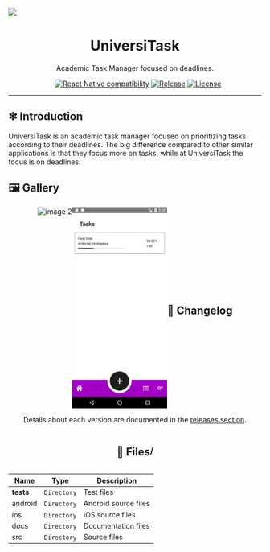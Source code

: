 ![](https://github.com/williamniemiec/universitask/blob/master/docs/img/logo/logo.jpg)

<h1 align='center'>UniversiTask</h1>
<p align='center'>Academic Task Manager focused on deadlines.</p>
<p align="center">
	<a href="https://github.com/williamniemiec/universitask/actions/workflows/windows.yml"><img src="https://github.com/williamniemiec/universitask/actions/workflows/windows.yml/badge.svg" alt=""></a>
	<a href="https://github.com/williamniemiec/universitask/actions/workflows/macos.yml"><img src="https://github.com/williamniemiec/universitask/actions/workflows/macos.yml/badge.svg" alt=""></a>
	<a href="https://github.com/williamniemiec/universitask/actions/workflows/ubuntu.yml"><img src="https://github.com/williamniemiec/universitask/actions/workflows/ubuntu.yml/badge.svg" alt=""></a>
	<a href="https://reactnative.dev/"><img src="https://img.shields.io/badge/React Native-0.60+-D0008F.svg" alt="React Native compatibility"></a>
	<a href="https://github.com/williamniemiec/universitask/releases"><img src="https://img.shields.io/github/v/release/williamniemiec/universitask" alt="Release"></a>
	<a href="https://github.com/williamniemiec/universitask/blob/master/LICENSE"><img src="https://img.shields.io/github/license/williamniemiec/universitask" alt="License"></a>
</p>
<hr />

## ❇ Introduction
UniversiTask is an academic task manager focused on prioritizing tasks according to their deadlines. The big difference compared to other similar applications is that they focus more on tasks, while at UniversiTask the focus is on deadlines.

## 🖼 Gallery

<div style="display: flex; flex-direction: row; justify-content: center; align-items: center; flex-wrap: wrap"
<img height=400 src="https://raw.githubusercontent.com/williamniemiec/universitask/master/docs/img/screens/img1.png" alt="image 1" />

<img height=400 src="https://raw.githubusercontent.com/williamniemiec/universitask/master/docs/img/screens/img2.png" alt="image 2" />

<img height=400 src="https://raw.githubusercontent.com/williamniemiec/universitask/master/docs/img/screens/img3.png" alt="image 3" />

## 🚩 Changelog
Details about each version are documented in the [releases section](https://github.com/williamniemiec/universitask/releases).


## 📁 Files

### /
|        Name        |Type|Description|
|----------------|-------------------------------|-----------------------------|
|__tests__|`Directory`|Test files|
|android|`Directory`|Android source files|
|ios|`Directory`|iOS source files|
|docs |`Directory`|Documentation files|
|src     |`Directory`| Source files|
